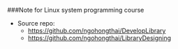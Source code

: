 ###Note for Linux system programming course
- Source repo:
    + https://github.com/ngohongthai/DevelopLibrary
    + https://github.com/ngohongthai/LibraryDesigning

